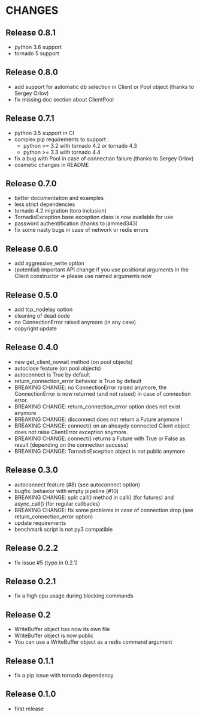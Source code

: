 # CHANGES

## Release 0.8.1

- python 3.6 support
- tornado 5 support

## Release 0.8.0

- add support for automatic db selection in Client or Pool object (thanks
to Sergey Orlov)
- fix missing doc section about ClientPool

## Release 0.7.1

- python 3.5 support in CI
- complex pip requirements to support :
    - python >= 3.2 with tornado 4.2 or tornado 4.3
    - python >= 3.3 with tornado 4.4
- fix a bug with Pool in case of connection failure (thanks to Sergey Orlov)
- cosmetic changes in README

## Release 0.7.0

- better documentation and examples
- less strict dependencies
- tornado 4.2 migration (toro inclusion)
- TornadisException base exception class is now available for use
- password authentification (thanks to jammed343)
- fix some nasty bugs in case of network or redis errors

## Release 0.6.0

- add aggressive_write option
- (potential) important API change if you use positional arguments in the
    Client constructor => please use named arguments now

## Release 0.5.0

- add tcp_nodelay option
- cleaning of dead code
- no ConnectionError raised anymore (in any case)
- copyright update

## Release 0.4.0

- new get_client_nowait method (on pool objects)
- autoclose feature (on pool objects)
- autoconnect is True by default
- return_connection_error behavior is True by default
- BREAKING CHANGE: no ConnectionError raised anymore, the ConnectionError
  is now returned (and not raised) in case of connection error.
- BREAKING CHANGE: return_connection_error option does not exist anymore
- BREAKING CHANGE: disconnect does not return a Future anymore !
- BREAKING CHANGE: connect() on an alreaydy connected Client object does not
  raise ClientError exception anymore.
- BREAKING CHANGE: connect() returns a Future with True or False as result 
  (depending on the connection success)
- BREAKING CHANGE: TornadisException object is not public anymore

## Release 0.3.0

- autoconnect feature (#8) (see autoconnect option)
- bugfix: behavior with empty pipeline (#10)
- BREAKING CHANGE: split call() method in call() (for futures) and
  async_call() (for regular callbacks) 
- BREAKING CHANGE: fix some problems in case of connection drop
  (see return_connection_error option)
- update requirements
- benchmark script is not py3 compatible

## Release 0.2.2

- fix issue #5 (typo in 0.2.1)

## Release 0.2.1

- fix a high cpu usage during blocking commands

## Release 0.2

- WriteBuffer object has now its own file
- WriteBuffer object is now public
- You can use a WriteBuffer object as a redis command argument

## Release 0.1.1

- fix a pip issue with tornado dependency

## Release 0.1.0

- first release
